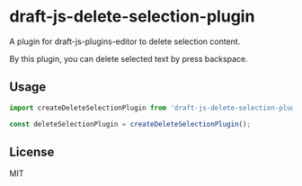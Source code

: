 # draft-js-delete-selection-plugin
A plugin for draft-js-plugins-editor to delete selection content.

By this plugin, you can delete selected text by press backspace.

## Usage

```js
import createDeleteSelectionPlugin from 'draft-js-delete-selection-plugin';

const deleteSelectionPlugin = createDeleteSelectionPlugin();
```

## License
MIT